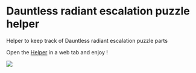 # Dauntless radiant escalation puzzle helper

Helper to keep track of Dauntless radiant escalation puzzle parts

Open the [Helper](https://pierreyvesflamand.github.io/Dauntless-Radiant-Escalation-Puzzle-Helper/) in a web tab and enjoy !

![](https://raw.githubusercontent.com/PierreYvesFlamand/DauntlessRadiantEscalationPuzzleHelper/main/cover.png)
